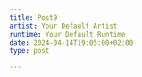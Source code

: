 ```yaml
---
title: Post9
artist: Your Default Artist
runtime: Your Default Runtime
date: 2024-04-14T19:05:00+02:00
type: post

---
```

